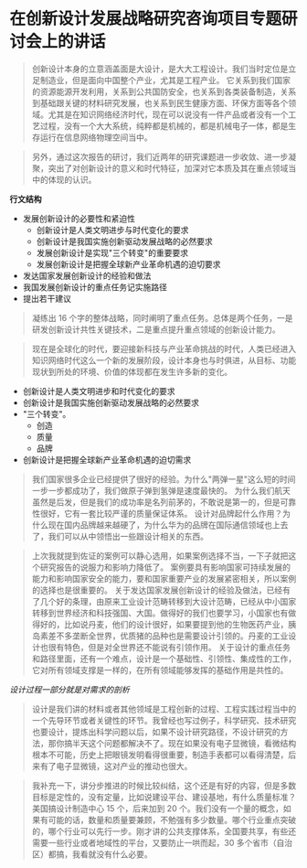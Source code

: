 # 在创新设计发展战略研究咨询项目专题研讨会上的讲话

> 创新设计本身的立意涵盖面是大设计，是大大工程设计。我们当时定位是立足制造业，但是面向中国整个产业，尤其是工程产业。
> 它关系到我们国家的资源能源开发利用，关系到公共国防安全，也关系到各类装备制造，关系到基础跟关键的材料研究发展，也关系到民生健康方面、环保方面等各个领域。尤其是在知识网络经济时代，现在可以说没有一件产品或者没有一个工艺过程，没有一个大大系统，纯粹都是机械的，都是机械电子一体，都是生存运行在信息网络物理空间当中。

> 另外，通过这次报告的研讨，我们近两年的研究课题进一步收敛、进一步凝聚，突出了对创新设计的意义和时代特征，加深对它本质及其在重点领域当中的体现的认识。

**行文结构**

- 发展创新设计的必要性和紧迫性
  - 创新设计是人类文明进步与时代变化的要求
  - 创新设计是我国实施创新驱动发展战略的必然要求
  - 发展创新设计是实现"三个转变"的重要要求
  - 发展创新设计是把握全球新产业革命机遇的迫切要求
- 发达国家发展创新设计的经验和做法
- 我国发展创新设计的重点任务记实施路径
- 提出若干建议

> 凝练出 16 个字的整体战略，同时阐明了重点任务。总体是两个任务，一是研发创新设计共性关键技术，二是重点提升重点领域的创新设计能力。

> 现在是全球化的时代，要迎接新科技与产业革命挑战的时代，人类已经进入知识网络时代这么一个新的发展阶段，设计本身也与时俱进，从目标、功能现状到所处的环境、价值的体现都在发生许多新的变化。

- 创新设计是人类文明进步和时代变化的要求
- 创新设计是我国实施创新驱动发展战略的必然要求
- "三个转变"。
  - 创造
  - 质量
  - 品牌
- 创新设计是把握全球新产业革命机遇的迫切需求

> 我们国家很多企业已经提供了很好的经验。为什么"两弹一星"这么短的时间一步一步都成功了，我们做原子弹到氢弹是速度最快的。
> 为什么我们航天虽然是后发，但是我们的成功率是名列前茅的，不敢说是第一的，但是可靠性很好，它有一套比较严谨的质量保证体系。
> 设计对品牌起什么作用？为什么现在国内品牌越来越硬了，为什么华为的品牌在国际通信领域也上去了，我们可以从中领悟出一些跟设计相关的东西。

> 上次我就提到佐证的案例可以静心选用，如果案例选择不当，一下子就把这个研究报告的说服力和影响力降低了。
> 案例要具有影响国家可持续发展的能力和影响国家安全的能力，要和国家重要产业的发展紧密相关，所以案例的选择也是很重要的。
> 关于发达国家发展创新设计的经验及做法，已经有了几个好的条理，由原来工业设计范畴转移到大设计范畴，已经从中小国家转移到世界经济和科技强国、大国。做得好的我们也要学习，小国家也有做得好的，比如说丹麦，他们的设计很好，如果要提到他的生物医药产业，胰岛素差不多垄断全世界，优质猪的品种也是需要设计引领的。丹麦的工业设计也很有特色，但是对全世界还不能说有引领作用。
> 关于设计的重点任务和路径里面，还有一个难点，设计是一个基础性、引领性、集成性的工作，它对所有领域支撑是一样的，在所有领域能够发挥的基础作用是共性的。

_设计过程一部分就是对需求的剖析_

> 设计是我们讲的材料或者其他领域是工程创新的过程、工程实践过程当中的一个先导环节或者关键性的环节。我曾经也写过例子，科学研究、技术研究也要设计，提炼出科学问题以后，如果不设计研究路径，不设计研究的方法，那你搞半天这个问题都解决不了。现在如果没有电子显微镜，看微结构根本不可能，历史上把眼镜发明看得很重要，制造手表都可以看得清楚，后来有了电子显微镜，这对产业的推动也很大。

> 我补充一下，讲分步推进的时候比较纠结，这个还是有好的内容，但是多数目标是定性的，没有定量，比如说建设平台、建设基地，有什么质量标准？美国搞设计制造中心 15 个，后来加到 20 个。我们没有一个量的概念，如果有可能的话，数量和质量要兼顾，不勉强有多少数量。哪个行业重点突破的，哪个行业可以先行一步。刚才讲的公共支撑体系，全国要共享，有些还需要一些行业或者地域性的平台，又要防止一哄而起，30 多个省市（自治区）都搞，我看就没有什么必要。
